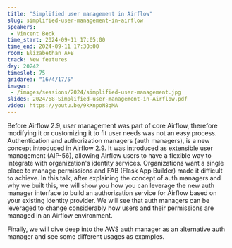 ```yaml
---
title: "Simplified user management in Airflow"
slug: simplified-user-management-in-airflow
speakers:
 - Vincent Beck
time_start: 2024-09-11 17:05:00
time_end: 2024-09-11 17:30:00
room: Elizabethan A+B
track: New features
day: 20242
timeslot: 75
gridarea: "16/4/17/5"
images: 
 - /images/sessions/2024/simplified-user-management.jpg
slides: 2024/68-Simplified-user-management-in-Airflow.pdf
video: https://youtu.be/9kXnpoN8qMA
---
```


Before Airflow 2.9, user management was part of core Airflow, therefore modifying it or customizing it to fit user needs was not an easy process. Authentication and authorization managers (auth managers), is a new concept introduced in Airflow 2.9. It was introduced as extensible user management (AIP-56), allowing Airflow users to have a flexible way to integrate with organization's identity services. Organizations want a single place to manage permissions and FAB (Flask App Builder) made it difficult to achieve. In this talk, after explaining the concept of auth managers and why we built this, we will show you how you can leverage the new auth manager interface to build an authorization service for Airflow based on your existing identity provider. We will see that auth managers can be leveraged to change considerably how users and their permissions are managed in an Airflow environment. 
 
 
 
 Finally, we will dive deep into the AWS auth manager as an alternative auth manager and see some different usages as examples.